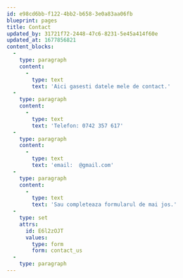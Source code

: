 ```yaml
---
id: e98cd6bb-f122-4bb2-b658-3e0a83aa06fb
blueprint: pages
title: Contact
updated_by: 31721f72-2448-47c6-8231-5e45a414f60e
updated_at: 1677856821
content_blocks:
  -
    type: paragraph
    content:
      -
        type: text
        text: 'Aici gasesti datele mele de contact.'
  -
    type: paragraph
    content:
      -
        type: text
        text: 'Telefon: 0742 357 617'
  -
    type: paragraph
    content:
      -
        type: text
        text: 'email:  @gmail.com'
  -
    type: paragraph
    content:
      -
        type: text
        text: 'Sau completeaza formularul de mai jos.'
  -
    type: set
    attrs:
      id: E6l2zOJT
      values:
        type: form
        form: contact_us
  -
    type: paragraph
---
```

